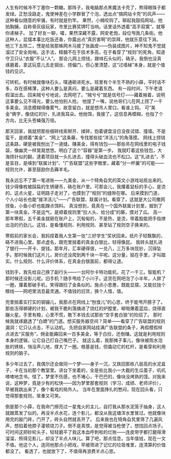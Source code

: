 人生有时候冷不丁塞你一颗糖。那阵子，我电脑那点黑魔法卡壳了，熬得眼珠子都发绿。正愁没路走，鬼使神差在小学群冒了个泡，透出点“搞网站卡壳”的风声——这种看似随意的牢骚，有时就是钓竿。 果然，小楠咬钩了。聊起我鼓捣网站，他拍胸脯，自称骨灰级玩家，市里比赛奖牌叮当响。话里话外透着“高手寂寞”，就等你递梯子。 加了好友一聊，嚯，果然深藏不露，网安老炮，段位甩我几条街。他这种人，显摆本事比吃饭还香，你露出点“真厉害啊”的崇拜，他就乐意往下淌。 他三下五除二，愣是给我那蛛网木马披了张画皮——伪装成图片，神不知鬼不觉就溜过了安全岗哨。这手法，精髓不在于技术多高，在于看穿了“规则”的死角，知道守卫只认“衣服”不认“人”。 那会儿网上捞钱，跟啃石头似的，硌牙。我倒也没真琢磨着，拿这玩意儿去走钢丝、捞偏门，但心里清楚，这“过墙梯”本身，就是个值钱的见识。

可转机，有时候就像块石头，噗通砸进死水。班里有个半生不熟的小薛，平时话不多，存在感稀薄，这种人要么是真闷，要么是藏着东西。 有一段时间，下午老请假溜出去。回来贼兮兮地说，去网吧了。“贼兮兮”就是信号灯——藏着掖着，说明这事要么见不得光，要么他怕别人抢。 他提了一嘴，说他哥们儿在网上捞了一千多美金。消息模糊得像雾气，故意留白，就是想吊人胃口，看谁上钩。 可“美金”俩字，像烧红的针，扎进我耳朵。他抛饵，我接了。这信息再模糊，也指了个方向，比无头苍蝇强万倍。

那天回家，我就把那些细碎线索掰开、揉碎，抱着键盘没日没夜试错、撞墙。不是蛮干，是顺着“美金”、“网上”这条藤，专找那些挂“洋活儿”的角落摸。 网线上捞钱这条路，硬是被我刨出了一道缝。赚美金，得有钱包——那些吊在网线里的电子钱袋，像幽灵一样晃晃悠悠。明白了这个“容器”是第一步。 我就盯着这些钱包，大海捞针似的翻，逮着项目就一头扎进去，撞得头破血流也不松口。这“扎进去”，不是盲目，是嗅到“联属计划”、“广告联盟”这些字眼里，藏着“分一杯羹”的可能——规则允许，甚至鼓励你去薅羊毛。

我永远忘不了第一笔进账——九美金，从一个犄角旮旯的英文小游戏站抠出来的。钱少得像枚被踩扁的生锈硬币，硌在账户里。可那会儿，我攥着鼠标的手心，是烫的。这点火星，证明路子走对了，也摸到了“规则”的缝隙在哪。 后来摸到门道，个人小站长也能“接洋活儿”——广告联盟、联属计划。看穿了，这就是大公司撒网捞鱼，小鱼小虾也能蹭点饵料。 真没想到，竟真在一个国外联属计划里，掘到了第一块真金。不是运气，是顺着规则里“拉人头、给分成”的藤，摸对了瓜。 高一那年寒假，五千美金就砸在账户上，沉甸甸的，不是热，是烫，带着股能把手指燎出泡的灼劲儿。这钱，是看懂规则、利用规则、甚至钻了规则空子换来的。

寒假前的家长会，我妈捏着我人生第一张“三好学生”奖状回来。纸片子轻飘飘的，硌不进我心里。那点虚名，跟兜里揣着的真金白银比，轻得像屁。 我转头就扎进了银行——开卡、提钱。那年月，汇率硬得很，一兑八，三万多块现钞，沉得坠手。那时候我们这片儿，房价还没爬到两千块一平呢。这分量，掂在手里，才叫踏实。什么规则、什么评价体系，在真金白银面前，都得让道。

钱到手，我先给自己换了副行头——一台阿尔卡特功能机，花了一千三。智能机？那时候还没影儿呢。旧手机？随手甩给了小川子。这货在网吧泡了小半年，人胖了一圈，攥着那破手机，笑得跟捡了金条似的。施点小恩惠，既能显摆，又能拉拢个眼线——网吧里消息最灵通。不值钱的旧货，换个人情，值。

兜里揣着实打实的钢镚儿，我那点在网线上“刨食儿”的心思，终于能甩开膀子了。那些冻得梆硬的计划，被我干脆利落捅进了烧红的炉膛里，噼啪爆着蓝焰，烧得直蹦火星。手里有粮，心里不慌，敢下本钱去试那些“空手套白狼”的险招了。 那时候我就琢磨透了“白嫖”的门道。想买服务器空间？简单——看穿了广告联盟的规则漏洞：它只认点击，不认动机。 先把自家网站挂满广告联盟的条子，再假模假样点进去“买服务”，佣金能薅回来一百多美金，等于白捡，还倒赚。这就是利用规则本身的逻辑，让它自己打自己嘴巴子。 就这么着，我那摊子事儿，像块被雨水泡胀的锈铁，悄没声儿地，撑大了一圈。根基是钱，但撬动它的杠杆，是看穿和利用规则的脑子。

多少年过去了，我偶尔还会做同一个梦——身子一沉，又跌回那栋八层高的水泥盒子，卡在当初那个教室里。讲台下坐着的，全是些比我小一大截的生瓜蛋子，叽叽喳喳地念书。怪了，梦里不伤感，也不堵心，干巴巴的，像块没烤熟的馍。对我来说，这种梦，竟是少有的松快——因为梦里那套规则（学习、成绩、老师评价），早被我跳出来了，像个看戏的局外人。 当年在里面挣扎的憋闷，现在回头看，只觉得那套规则，笨重又可笑。

倒是那个小薛，在我命门擦亮过一星鬼火的主儿，自打我从那水泥笼子抽身，这人就跟蒸发了似的。再没半点水花，连个影儿，都没从我这塘浑水里冒过。他就像块用完的敲门砖，门开了，砖头自然就丢开了。 后来我也在犄角旮旯里筛了几遍风声，想掐着他脖子灌顿烧刀子。倒不是真恨，是觉得被当枪使了，想找回点场子。 可时间这把砂轮头子，轻轻磨平了我这本血呼刺啦的烂账——连皮带字都打磨得滑溜溜，照得见影儿，却没了半点人味儿。算了吧，那点信息，当年值钱，现在一文不值。他这个人，连同他那点小把戏，早被筛进了记忆的垃圾堆里，连清算的价值都没了。 看透了，也就放下了，不值得再浪费半点心思。